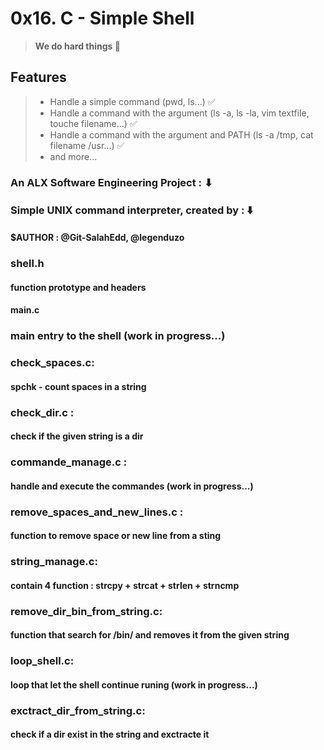 # 0x16. C - Simple Shell 
> **We do hard things 💪**
## Features
> - Handle a simple command (pwd, ls...) ✅
> - Handle a command with the argument (ls -a, ls -la, vim textfile, touche filename...) ✅
> - Handle a command with the argument and PATH (ls -a /tmp, cat filename /usr...) ✅
> - and more...
### An ALX Software Engineering Project : ⬇
### Simple UNIX command interpreter, created by : ⬇️
#### $AUTHOR : @Git-SalahEdd, @legenduzo
###	shell.h
####		function prototype and headers
####	main.c
###		main entry to the shell (work in progress...)
###	check_spaces.c: 
####		spchk - count spaces in a string
###	check_dir.c :
####		check if the given string is a dir
###	commande_manage.c :
####		handle and execute the commandes (work in progress...)
###	remove_spaces_and_new_lines.c :
####		function to remove space or new line from a sting
###	string_manage.c:
####		contain 4 function : strcpy + strcat + strlen + strncmp
###	remove_dir_bin_from_string.c:
####		function that search for /bin/ and removes it from the given string
###	loop_shell.c:
####		loop that let the shell continue runing (work in progress...)
###	exctract_dir_from_string.c:
####	check if a dir exist in the string and exctracte it
